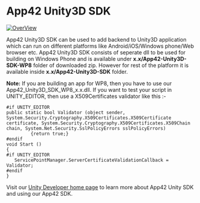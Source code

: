 App42 Unity3D SDK
=================

[![OverView](http://www.shephertz.com/images/logo/app42_cloud.png)](http://api.shephertz.com/)

App42 Unity3D SDK can be used to add backend to Unity3D application which can run on different platforms like Android/iOS/Windows phone/Web browser etc. App42 Unity3D SDK consists of seperate dll to be used for building on Windows Phone and is available under __x.x/App42-Unity3D-SDK-WP8__ folder of downloaded zip. However for rest of the platform it is available inside __x.x/App42-Unity3D-SDK__ folder. 

__Note:__ If you are building an app for WP8, then you have to use our App42_Unity3D_SDK_WP8_x.x.dll.
If you want to test your script in UNITY_EDITOR, then use a X509Certificates validator like this :-
```
#if UNITY_EDITOR
public static bool Validator (object sender, System.Security.Cryptography.X509Certificates.X509Certificate certificate, System.Security.Cryptography.X509Certificates.X509Chain chain, System.Net.Security.SslPolicyErrors sslPolicyErrors)
         {return true;}
#endif
void Start ()
{
#if UNITY_EDITOR
   ServicePointManager.ServerCertificateValidationCallback = Validator;
#endif
}
```

Visit our [Unity Developer home page](http://api.shephertz.com/app42-dev/unity3d-backend-apis.php) to learn more about App42 Unity SDK and using our App42 SDK.
